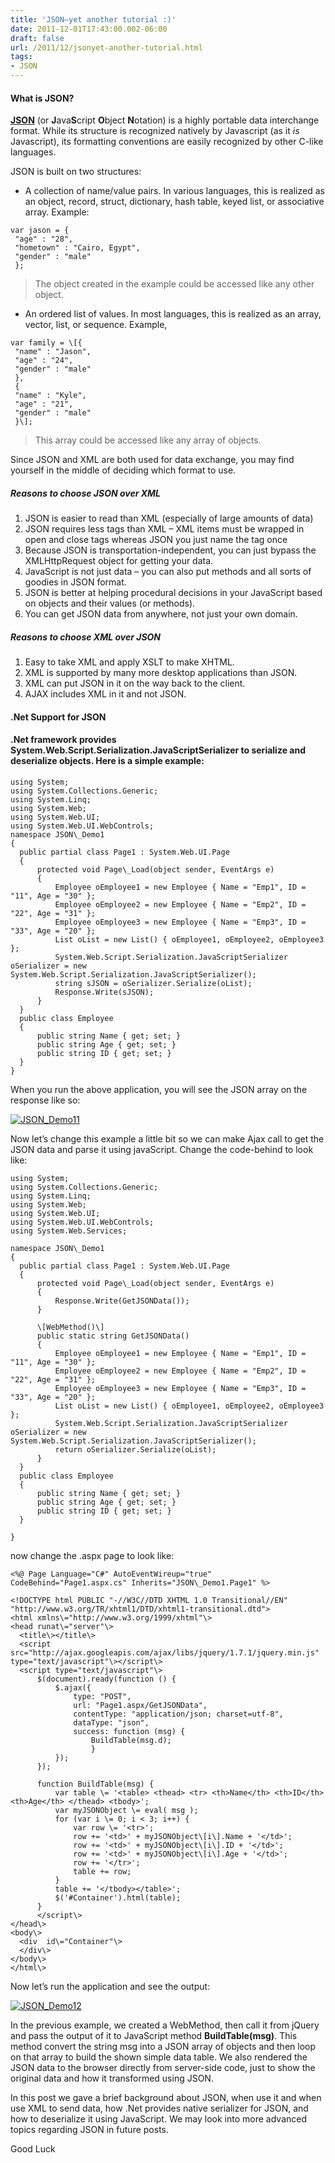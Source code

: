 ```yaml
---
title: 'JSON–yet another tutorial :)'
date: 2011-12-01T17:43:00.002-06:00
draft: false
url: /2011/12/jsonyet-another-tutorial.html
tags: 
- JSON
---
```


#### What is JSON?

**[JSON](http://json.org/)** (or **J**ava**S**cript **O**bject **N**otation) is a highly portable data interchange format. While its structure is recognized natively by Javascript (as it _is_ Javascript), its formatting conventions are easily recognized by other C-like languages.

JSON is built on two structures:

*   A collection of name/value pairs. In various languages, this is realized as an object, record, struct, dictionary, hash table, keyed list, or associative array. Example:

```
var jason = {  
 "age" : "28",  
 "hometown" : "Cairo, Egypt",  
 "gender" : "male"  
 };
```

> The object created in the example could be accessed like any other object.

*   An ordered list of values. In most languages, this is realized as an array, vector, list, or sequence. Example,

```
var family = \[{  
 "name" : "Jason",  
 "age" : "24",  
 "gender" : "male"  
 },  
 {  
 "name" : "Kyle",  
 "age" : "21",  
 "gender" : "male"  
 }\];
```

> This array could be accessed like any array of objects.

Since JSON and XML are both used for data exchange, you may find yourself in the middle of deciding which format to use.

##### Reasons to choose JSON over XML

1.  JSON is easier to read than XML (especially of large amounts of data)
2.  JSON requires less tags than XML – XML items must be wrapped in open and close tags whereas JSON you just name the tag once
3.  Because JSON is transportation-independent, you can just bypass the XMLHttpRequest object for getting your data.
4.  JavaScript is not just data – you can also put methods and all sorts of goodies in JSON format.
5.  JSON is better at helping procedural decisions in your JavaScript based on objects and their values (or methods).
6.  You can get JSON data from anywhere, not just your own domain.

##### Reasons to choose XML over JSON

1.  Easy to take XML and apply XSLT to make XHTML.
2.  XML is supported by many more desktop applications than JSON.
3.  XML can put JSON in it on the way back to the client.
4.  AJAX includes XML in it and not JSON.

#### .Net Support for JSON

#### .Net framework provides System.Web.Script.Serialization.JavaScriptSerializer to serialize and deserialize objects. Here is a simple example:

```
using System;  
using System.Collections.Generic;  
using System.Linq;  
using System.Web;  
using System.Web.UI;  
using System.Web.UI.WebControls;  
namespace JSON\_Demo1  
{  
  public partial class Page1 : System.Web.UI.Page  
  {  
      protected void Page\_Load(object sender, EventArgs e)  
      {  
          Employee oEmployee1 = new Employee { Name = "Emp1", ID = "11", Age = "30" };  
          Employee oEmployee2 = new Employee { Name = "Emp2", ID = "22", Age = "31" };  
          Employee oEmployee3 = new Employee { Name = "Emp3", ID = "33", Age = "20" };  
          List oList = new List() { oEmployee1, oEmployee2, oEmployee3 };  
          System.Web.Script.Serialization.JavaScriptSerializer oSerializer = new System.Web.Script.Serialization.JavaScriptSerializer();  
          string sJSON = oSerializer.Serialize(oList);  
          Response.Write(sJSON);  
      }  
  }  
  public class Employee  
  {  
      public string Name { get; set; }  
      public string Age { get; set; }  
      public string ID { get; set; }  
  }  
}
```

When you run the above application, you will see the JSON array on the response like so:

[![JSON_Demo11](https://blogger.googleusercontent.com/img/b/R29vZ2xl/AVvXsEgCSyn02MusBDg9Cq77GiAwNod_maxDKv9-MFCm7Zzc6BX5y2Papi8NoXL8m-GOsl_CHoVSD11RxKDXOwApvq2ZZtFl2qQJ5Y60QNM8PhsVs16isGoyIcghMAN0_bU4Gu5H0bPvj-WCdQ/?imgmax=800 "JSON_Demo11")](https://blogger.googleusercontent.com/img/b/R29vZ2xl/AVvXsEgh00G-5bQa7QUQvBbWx6BYspBgiFy_GDa6tEkx_6grfuhHTWOLDl4qSXa199SXJwvOZtWcij1BXB5Lmmi7pF7pt1JVA8uT-ebDy6cT_WeskibeSB_vxEH5_E_aJLxDSrZfG-OLTx3f2g/s1600-h/JSON_Demo11%25255B3%25255D.jpg)

Now let’s change this example a little bit so we can make Ajax call to get the JSON data and parse it using javaScript. Change the code-behind to look like:

```
using System;  
using System.Collections.Generic;  
using System.Linq;  
using System.Web;  
using System.Web.UI;  
using System.Web.UI.WebControls;  
using System.Web.Services;  
  
namespace JSON\_Demo1  
{  
  public partial class Page1 : System.Web.UI.Page  
  {  
      protected void Page\_Load(object sender, EventArgs e)  
      {  
          Response.Write(GetJSONData());  
      }  
  
      \[WebMethod()\]  
      public static string GetJSONData()  
      {  
          Employee oEmployee1 = new Employee { Name = "Emp1", ID = "11", Age = "30" };  
          Employee oEmployee2 = new Employee { Name = "Emp2", ID = "22", Age = "31" };  
          Employee oEmployee3 = new Employee { Name = "Emp3", ID = "33", Age = "20" };  
          List oList = new List() { oEmployee1, oEmployee2, oEmployee3 };  
          System.Web.Script.Serialization.JavaScriptSerializer oSerializer = new System.Web.Script.Serialization.JavaScriptSerializer();  
          return oSerializer.Serialize(oList);  
      }  
  }  
  public class Employee  
  {  
      public string Name { get; set; }  
      public string Age { get; set; }  
      public string ID { get; set; }  
  }  
  
}
```

now change the .aspx page to look like:

```
<%@ Page Language="C#" AutoEventWireup="true" CodeBehind="Page1.aspx.cs" Inherits="JSON\_Demo1.Page1" %>  
  
<!DOCTYPE html PUBLIC "-//W3C//DTD XHTML 1.0 Transitional//EN" "http://www.w3.org/TR/xhtml1/DTD/xhtml1-transitional.dtd">  
<html xmlns\="http://www.w3.org/1999/xhtml"\>  
<head runat\="server"\>  
  <title\></title\>  
  <script src="http://ajax.googleapis.com/ajax/libs/jquery/1.7.1/jquery.min.js" type="text/javascript"\></script\>  
  <script type="text/javascript"\>  
      $(document).ready(function () {  
          $.ajax({  
              type: "POST",  
              url: "Page1.aspx/GetJSONData",  
              contentType: "application/json; charset=utf-8",  
              dataType: "json",  
              success: function (msg) {  
                  BuildTable(msg.d);  
                  }  
          });  
      });  
      
      function BuildTable(msg) {  
          var table \= '<table> <thead> <tr> <th>Name</th> <th>ID</th> <th>Age</th> </thead> <tbody>';  
          var myJSONObject \= eval( msg );  
          for (var i \= 0; i < 3; i++) {                
              var row \= '<tr>';  
              row += '<td>' + myJSONObject\[i\].Name + '</td>';  
              row += '<td>' + myJSONObject\[i\].ID + '</td>';  
              row += '<td>' + myJSONObject\[i\].Age + '</td>';  
              row += '</tr>';  
              table += row;  
          }  
          table += '</tbody></table>';  
          $('#Container').html(table);  
      }  
      </script\>  
</head\>  
<body\>  
  <div  id\="Container"\>  
  </div\>  
</body\>  
</html\>
```  
  

Now let’s run the application and see the output:

  
  

[![JSON_Demo12](https://blogger.googleusercontent.com/img/b/R29vZ2xl/AVvXsEj45wOIhXi1Jf7RtFqht4pZgR17hAYPz_9sCxc-6HC6pHPkvmTYJv2QfTqZUEIdG-TALp86m-xWGWXBM298u6Z2eKkgGRiBBDL1hurDl_qWc6yhH3afrWgTrtYgofiPB14EM0JWANOkHw/?imgmax=800 "JSON_Demo12")](https://blogger.googleusercontent.com/img/b/R29vZ2xl/AVvXsEioEyEdUkiEzD_SfM0fV8uODvDCmrNnkhCdKVTIuiV5bKKDCICCJxpuHoRlABhi-YKQkHKV0wD4ZQexo82eRj4X91HpOVv7iPYuFEvBzz1TN80c1gPXn53nXk4XuiKb_T7UHaAYgFHx9A/s1600-h/JSON_Demo12%25255B4%25255D.jpg)

In the previous example, we created a WebMethod, then call it from jQuery and pass the output of it to JavaScript method **BuildTable(msg)**. This method convert the string msg into a JSON array of objects and then loop on that array to build the shown simple data table. We also rendered the JSON data to the browser directly from server-side code, just to show the original data and how it transformed using JSON.

In this post we gave a brief background about JSON, when use it and when use XML to send data, how .Net provides native serializer for JSON, and how to deserialize it using JavaScript. We may look into more advanced topics regarding JSON in future posts.

Good Luck
